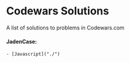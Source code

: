 # Codewars Solutions

A list of solutions to problems in Codewars.com

#### JadenCase: 
    - [Javascript]("./")
